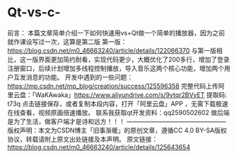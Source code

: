 # Qt-vs-c-
前言： 本篇文章简单介绍一下如何快速用vs+Qt做一个简单的播放器，因为之前就作课设写过一次，这算是第二版
第一版：https://blog.csdn.net/m0_46663240/article/details/122066370
与第一版相比，这一版界面更加简约耐看，实现代码更少，大概优化了200多行，增加了登录注册窗口，后续计划增加多线程控制播放，导入音乐这两个核心功能，增加两个用户互发消息的功能。
开发中遇到的一些问题：https://mp.csdn.net/mp_blog/creation/success/125596358
完整代码上传阿里云盘：「WaKAwaka」https://www.aliyundrive.com/s/9vtqr2BVvET 提取码: t73q
点击链接保存，或者复制本段内容，打开「阿里云盘」APP ，无需下载极速在线查看，视频原画倍速播放。
联系我获取qt开发资料：qq2590502602
做后端是为了生活，做客户端才是诗和远方！！！
————————————————
版权声明：本文为CSDN博主「旧事渐暖」的原创文章，遵循CC 4.0 BY-SA版权协议，转载请附上原文出处链接及本声明。
原文链接：https://blog.csdn.net/m0_46663240/article/details/125643654
